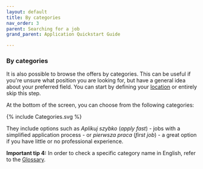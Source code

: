 ```yaml
---
layout: default
title: By categories
nav_order: 3
parent: Searching for a job
grand_parent: Application Quickstart Guide

---
```


### By categories

It is also possible to browse the offers by categories. This can be useful if you're unsure what position you are looking for, but have a general idea about your preferred field. You can start by defining your [location](#by-location) or entirely skip this step.

At the bottom of the screen, you can choose from the following categories:

{% include Categories.svg %}

They include options such as *Aplikuj szybko* (*apply fast*) - jobs with a simplified application process - or *pierwsza praca* (*first job*) - a great option if you have little or no professional experience.

**Important tip 4:** In order to check a specific category name in English, refer to the [Glossary](#glossary).